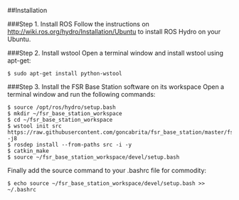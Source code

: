 ##Installation

###Step 1. Install ROS
Follow the instructions on http://wiki.ros.org/hydro/Installation/Ubuntu to install ROS Hydro on your Ubuntu.

###Step 2. Install wstool
Open a terminal window and install wstool using apt-get:
```
$ sudo apt-get install python-wstool
```

###Step 3. Install the FSR Base Station software on its workspace
Open a terminal window and run the following commands:
```
$ source /opt/ros/hydro/setup.bash
$ mkdir ~/fsr_base_station_workspace
$ cd ~/fsr_base_station_workspace
$ wstool init src https://raw.githubusercontent.com/goncabrita/fsr_base_station/master/fsr_base_station.rosinstall -j8
$ rosdep install --from-paths src -i -y
$ catkin_make
$ source ~/fsr_base_station_workspace/devel/setup.bash
```

Finally add the source command to your .bashrc file for commodity:
```
$ echo source ~/fsr_base_station_workspace/devel/setup.bash >> ~/.bashrc
```

